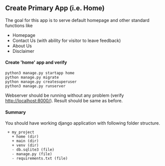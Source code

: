 ## Create Primary App (i.e. Home)
The goal for this app is to serve default homepage and other standard functions like
- Homepage
- Contact Us (with ability for visitor to leave feedback)
- About Us
- Disclaimer

#### Create 'home' app and verify

```
python3 manage.py startapp home 
python manage.py migrate
python manage.py createsuperuser
python3 manage.py runserver
```

Webserver should be running without any problem (verify [http://localhost:8000/](http://localhost:8000/)). Result should be same as before.


#### Summary


You should have working django application with following folder structure.
```
 + my_project
   + home (dir)
   + main (dir)
   + venv (dir)
   - db.sqlite3 (file)
   - manage.py (file)
   - requirements.txt (file)

```
